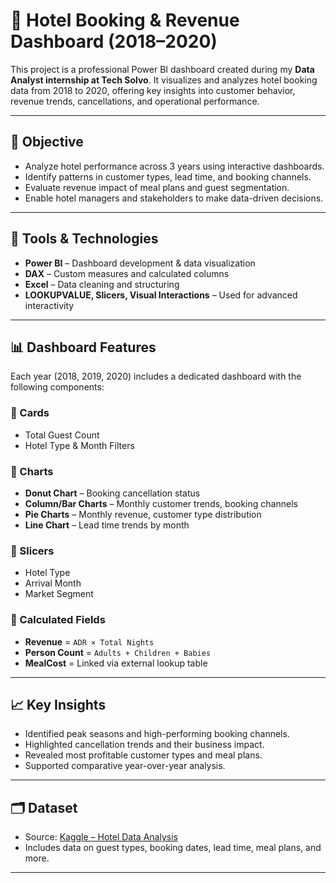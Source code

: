 # 🏨 Hotel Booking & Revenue Dashboard (2018–2020)

This project is a professional Power BI dashboard created during my **Data Analyst internship at Tech Solvo**. It visualizes and analyzes hotel booking data from 2018 to 2020, offering key insights into customer behavior, revenue trends, cancellations, and operational performance.

---

## 📌 Objective

- Analyze hotel performance across 3 years using interactive dashboards.
- Identify patterns in customer types, lead time, and booking channels.
- Evaluate revenue impact of meal plans and guest segmentation.
- Enable hotel managers and stakeholders to make data-driven decisions.

---

## 🧰 Tools & Technologies

- **Power BI** – Dashboard development & data visualization  
- **DAX** – Custom measures and calculated columns  
- **Excel** – Data cleaning and structuring  
- **LOOKUPVALUE, Slicers, Visual Interactions** – Used for advanced interactivity

---

## 📊 Dashboard Features

Each year (2018, 2019, 2020) includes a dedicated dashboard with the following components:

### 🔹 Cards
- Total Guest Count  
- Hotel Type & Month Filters  

### 🔹 Charts
- **Donut Chart** – Booking cancellation status  
- **Column/Bar Charts** – Monthly customer trends, booking channels  
- **Pie Charts** – Monthly revenue, customer type distribution  
- **Line Chart** – Lead time trends by month  

### 🔹 Slicers
- Hotel Type  
- Arrival Month  
- Market Segment  

### 🔹 Calculated Fields
- **Revenue** = `ADR × Total Nights`  
- **Person Count** = `Adults + Children + Babies`  
- **MealCost** = Linked via external lookup table  

---

## 📈 Key Insights

- Identified peak seasons and high-performing booking channels.
- Highlighted cancellation trends and their business impact.
- Revealed most profitable customer types and meal plans.
- Supported comparative year-over-year analysis.

---

## 🗂️ Dataset

- Source: [Kaggle – Hotel Data Analysis](https://www.kaggle.com/datasets/ashujosh/hotel-data-analysis)  
- Includes data on guest types, booking dates, lead time, meal plans, and more.

---

